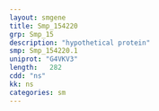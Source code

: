 ```yaml
---
layout: smgene
title: Smp_154220
grp: Smp_15
description: "hypothetical protein"
smp: Smp_154220.1
uniprot: "G4VKV3"
length:   282
cdd: "ns"
kk: ns
categories: sm
---
```


